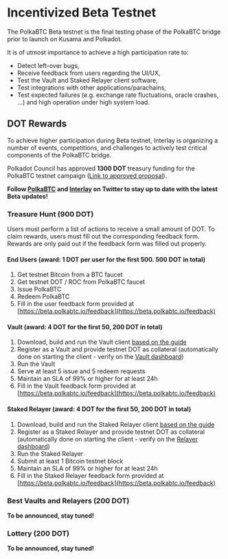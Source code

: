 # Incentivized Beta Testnet

The PolkaBTC Beta testnet is the final testing phase of the PolkaBTC bridge prior to launch on Kusama and Polkadot.

It is of utmost importance to achieve a high participation rate to:
- Detect left-over bugs,
- Receive feedback from users regarding the UI/UX,
- Test the Vault and Staked Relayer client software,
- Test integrations with other applications/parachains,
- Test expected failures (e.g. exchange rate fluctuations, oracle crashes, …) and high operation under high system load.

## DOT Rewards

To achieve higher participation during Beta testnet, Interlay is organizing a number of events, competitions, and challenges to actively test critical components of the PolkaBTC bridge.

Polkadot Council has approved **1300 DOT** treasury funding for the PolkaBTC testnet campaign ([Link to approved proposal](https://polkadot.polkassembly.io/treasury/36)).

**Follow [PolkaBTC](https://twitter.com/polkaBTC) and [Interlay](https://twitter.com/InterlayHQ) on Twitter to stay up to date with the latest Beta updates!**



### Treasure Hunt (900 DOT)

Users must perform a list of actions to receive a small amount of DOT. To claim rewards, users must fill out the corresponding feedback form. Rewards are only paid out if the feedback form was filled out properly.

#### End Users (award: 1 DOT per user for the first 500. 500 DOT in total)

1. Get testnet Bitcoin from a BTC faucet
1. Get testnet DOT / ROC from PolkaBTC faucet
1. Issue PolkaBTC
1. Redeem PolkaBTC
1. Fill in the user feedback form provided at [https://beta.polkabtc.io/feedback](https://beta.polkabtc.io/feedback)

#### Vault (award: 4 DOT for the first 50, 200 DOT in total)

1. Download, build and run the Vault client [based on the guide](https://docs.polkabtc.io/#/vault/guide)
1. Register as a Vault and provide testnet DOT as collateral (automatically done on starting the client - verify on the [Vault dashboard](https://beta.polkabtc.io/dashboard/vaults))
1. Run the Vault
1. Serve at least 5 issue and 5 redeem requests
1. Maintain an SLA of 99% or higher for at least 24h
1. Fill in the Vault feedback form provided at [https://beta.polkabtc.io/feedback](https://beta.polkabtc.io/feedback)


#### Staked Relayer (award: 4 DOT for the first 50, 200 DOT in total)

1. Download, build and run the Staked Relayer client [based on the guide](https://docs.polkabtc.io/#/relayer/guide)
1. Register as a Staked Relayer and provide testnet DOT as collateral (automatically done on starting the client - verify on the [Relayer dashboard](https://beta.polkabtc.io/dashboard/parachain))
1. Run the Staked Relayer
1. Submit at least 1 Bitcoin testnet block
1. Maintain an SLA of 99% or higher for at least 24h
1. Fill in the Staked Relayer feedback form provided at [https://beta.polkabtc.io/feedback](https://beta.polkabtc.io/feedback)

### Best Vaults and Relayers (200 DOT)

**To be announced, stay tuned!**

### Lottery (200 DOT)

**To be announced, stay tuned!**
